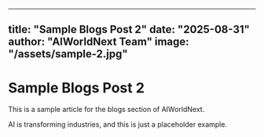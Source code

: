 
---
title: "Sample Blogs Post 2"
date: "2025-08-31"
author: "AIWorldNext Team"
image: "/assets/sample-2.jpg"
---

# Sample Blogs Post 2

This is a sample article for the blogs section of AIWorldNext.

AI is transforming industries, and this is just a placeholder example.
